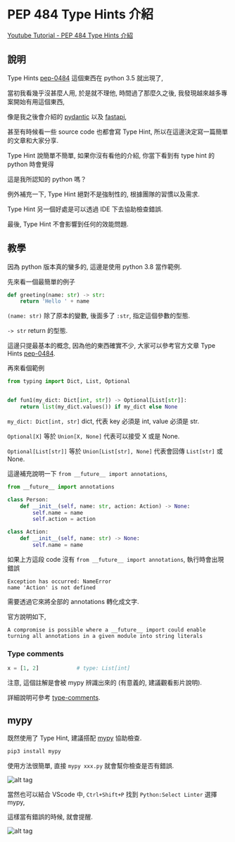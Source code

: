 # PEP 484 Type Hints 介紹

[Youtube Tutorial - PEP 484 Type Hints 介紹](https://youtu.be/kXB__qIz5gY)

## 說明

Type Hints [pep-0484](https://www.python.org/dev/peps/pep-0484/) 這個東西在 python 3.5 就出現了,

當初我看幾乎沒甚麼人用, 於是就不理他, 時間過了那麼久之後, 我發現越來越多專案開始有用這個東西,

像是我之後會介紹的 [pydantic](https://pydantic-docs.helpmanual.io/) 以及 [fastapi](https://fastapi.tiangolo.com/),

甚至有時候看一些 source code 也都會寫 Type Hint, 所以在這邊決定寫一篇簡單的文章和大家分享.

Type Hint 說簡單不簡單, 如果你沒有看他的介紹, 你當下看到有 type hint 的 python 時會覺得

這是我所認知的 python 嗎？

例外補充一下, Type Hint 絕對不是強制性的, 根據團隊的習慣以及需求.

Type Hint 另一個好處是可以透過 IDE 下去協助檢查錯誤.

最後, Type Hint 不會影響到任何的效能問題.

## 教學

因為 python 版本真的蠻多的, 這邊是使用 python 3.8 當作範例.

先來看一個最簡單的例子

```python
def greeting(name: str) -> str:
    return 'Hello ' + name
```

`(name: str)` 除了原本的變數, 後面多了 `:str`, 指定這個參數的型態.

`-> str` return 的型態.

這邊只提最基本的概念, 因為他的東西確實不少, 大家可以參考官方文章 Type Hints [pep-0484](https://www.python.org/dev/peps/pep-0484/).


再來看個範例

```python
from typing import Dict, List, Optional


def fun1(my_dict: Dict[int, str]) -> Optional[List[str]]:
    return list(my_dict.values()) if my_dict else None
```

`my_dict: Dict[int, str]` dict, 代表 key 必須是 int, value 必須是 str.

`Optional[X]` 等於 `Union[X, None]` 代表可以接受 X 或是 None.

`Optional[List[str]]` 等於 `Union[List[str], None]` 代表會回傳 `List[str]` 或 None.


這邊補充說明一下 `from __future__ import annotations`,

```python
from __future__ import annotations

class Person:
    def __init__(self, name: str, action: Action) -> None:
        self.name = name
        self.action = action

class Action:
    def __init__(self, name: str) -> None:
        self.name = name
```

如果上方這段 code 沒有 `from __future__ import annotations`, 執行時會出現錯誤

```text
Exception has occurred: NameError
name 'Action' is not defined
```

需要透過它來將全部的 annotations 轉化成文字.

官方說明如下,

```text
A compromise is possible where a __future__ import could enable turning all annotations in a given module into string literals
```

### Type comments

```python
x = [1, 2]            # type: List[int]
```

注意, 這個註解是會被 mypy 辨識出來的 (有意義的, 建議觀看影片說明).

詳細說明可參考 [type-comments](https://www.python.org/dev/peps/pep-0484/#type-comments).

## mypy

既然使用了 Type Hint, 建議搭配 [mypy](https://github.com/python/mypy) 協助檢查.

```python
pip3 install mypy
```

使用方法很簡單, 直接 `mypy xxx.py` 就會幫你檢查是否有錯誤.

![alt tag](https://i.imgur.com/wrvs8au.png)

當然也可以結合 VScode 中, `Ctrl+Shift+P` 找到 `Python:Select Linter` 選擇 mypy,

這樣當有錯誤的時候, 就會提醒.

![alt tag](https://i.imgur.com/nJHztC3.png)
